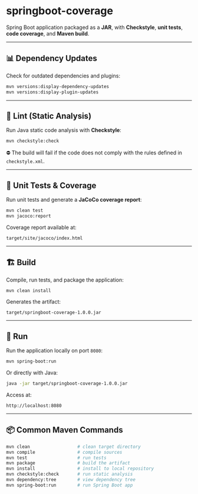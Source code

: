 # springboot-coverage

Spring Boot application packaged as a **JAR**, with **Checkstyle**, **unit tests**, **code coverage**, and **Maven build**.

---

## 📊 Dependency Updates

Check for outdated dependencies and plugins:

```bash
mvn versions:display-dependency-updates
mvn versions:display-plugin-updates
```

---

## 🔧 Lint (Static Analysis)

Run Java static code analysis with **Checkstyle**:

```bash
mvn checkstyle:check
```

⛔ The build will fail if the code does not comply with the rules defined in `checkstyle.xml`.

---

## 🧪 Unit Tests & Coverage

Run unit tests and generate a **JaCoCo coverage report**:

```bash
mvn clean test
mvn jacoco:report
```

Coverage report available at:

```
target/site/jacoco/index.html
```

---

## 🏗️ Build

Compile, run tests, and package the application:

```bash
mvn clean install
```

Generates the artifact:

```
target/springboot-coverage-1.0.0.jar
```

---

## 🚀 Run

Run the application locally on port `8080`:

```bash
mvn spring-boot:run
```

Or directly with Java:

```bash
java -jar target/springboot-coverage-1.0.0.jar
```

Access at:

```
http://localhost:8080
```

---

## 📦 Common Maven Commands

```bash
mvn clean                  # clean target directory
mvn compile                # compile sources
mvn test                   # run tests
mvn package                # build the artifact
mvn install                # install to local repository
mvn checkstyle:check       # run static analysis
mvn dependency:tree        # view dependency tree
mvn spring-boot:run        # run Spring Boot app
```
